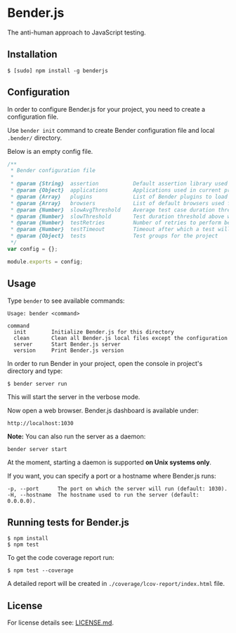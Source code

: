 Bender.js
=========

The anti-human approach to JavaScript testing.

Installation
------------

```
$ [sudo] npm install -g benderjs
```

Configuration
-------------

In order to configure Bender.js for your project, you need to create a configuration file.

Use `bender init` command to create Bender configuration file and local `.bender/` directory.

Below is an empty config file.

```javascript
/**
 * Bender configuration file
 *
 * @param {String}  assertion           Default assertion library used for the tests
 * @param {Object}  applications        Applications used in current project
 * @param {Array}   plugins             List of Bender plugins to load at startup
 * @param {Array}   browsers            List of default browsers used for testing
 * @param {Number}  slowAvgThreshold    Average test case duration threshold above which a test is marked as slow
 * @param {Number}  slowThreshold       Test duration threshold above which a test is marked as slow
 * @param {Number}  testRetries         Number of retries to perform before marking a test as failed
 * @param {Number}  testTimeout         Timeout after which a test will be fetched again
 * @param {Object}  tests               Test groups for the project
 */
var config = {};

module.exports = config;
```

Usage
-----

Type `bender` to see available commands:

```
Usage: bender <command>

command
  init        Initialize Bender.js for this directory
  clean       Clean all Bender.js local files except the configuration
  server      Start Bender.js server
  version     Print Bender.js version
```

In order to run Bender in your project, open the console in project's directory and type:

```
$ bender server run
```

This will start the server in the verbose mode.

Now open a web browser. Bender.js dashboard is available under:

```
http://localhost:1030
```

**Note:** You can also run the server as a daemon:

```
bender server start
```

At the moment, starting a daemon is supported **on Unix systems only**.

If you want, you can specify a port or a hostname where Bender.js runs:

```
-p, --port      The port on which the server will run (default: 1030).
-H, --hostname  The hostname used to run the server (default: 0.0.0.0).
```

Running tests for Bender.js
-------------

```
$ npm install
$ npm test
```

To get the code coverage report run:

```
$ npm test --coverage
```

A detailed report will be created in `./coverage/lcov-report/index.html` file.

License
-------

For license details see: [LICENSE.md](https://github.com/benderjs/benderjs/blob/master/LICENSE.md).
